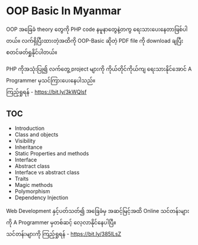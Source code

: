 # OOP Basic In Myanmar

OOP အခြေခံ theory တွေကို PHP code နမူနာတွေနဲ့တကွ ရေးသားပေးနေတာဖြစ်ပါတယ်။ လက်ရှိပြီးထားတဲ့အထိကို OOP-Basic ဆိုတဲ့ PDF file ကို download ချပြီးစတင်ဖတ်ရှုနိုင်ပါတယ်။

PHP ကိုအသုံးပြု၍ လက်တွေ့ project များကို ကိုယ်တိုင်ကိုယ်ကျ ရေးသားနိုင်အောင် A Programmer မှသင်ကြားပေးနေပါသည်။<br />
ကြည့်ရှုရန် - https://bit.ly/3kWQlsf

## TOC

- Introduction
- Class and objects
- Visibility
- Inheritance
- Static Properties and methods
- Interface
- Abstract class
- Interface vs abstract class
- Traits
- Magic methods
- Polymorphism
- Dependency Injection


Web Development နှင့်ပတ်သတ်၍ အခြေခံမှ အဆင့်မြင့်အထိ
Online သင်တန်းများကို A Programmer မှတစ်ဆင့် လေ့လာနိုင်နေပါပြီ။ <br />
သင်တန်းများကို ကြည့်ရှုရန် - https://bit.ly/385lLsZ

